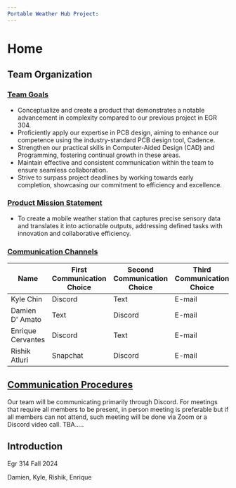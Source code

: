 ```yaml
---
Portable Weather Hub Project:
---
```


# Home
## Team Organization
### <u>Team Goals</u>
- Conceptualize and create a product that demonstrates a notable advancement in complexity compared to our previous project in EGR 304.
- Proficiently apply our expertise in PCB design, aiming to enhance our competence using the industry-standard PCB design tool, Cadence.
- Strengthen our practical skills in Computer-Aided Design (CAD) and Programming, fostering continual growth in these areas.
- Maintain effective and consistent communication within the team to ensure seamless collaboration.
- Strive to surpass project deadlines by working towards early completion, showcasing our commitment to efficiency and excellence.

### <u>Product Mission Statement</u>
- To create a mobile weather station that captures precise sensory data and translates it into actionable outputs, addressing defined tasks with innovation and collaborative efficiency.

### <u> Communication Channels</u>
| Name              | First Communication Choice | Second Communication Choice | Third Communication Choice |
|-------------------|----------------------------|-----------------------------|----------------------------|
| Kyle Chin         | Discord                    | Text                        | E-mail                     |
| Damien D' Amato   | Text                       | Discord                     | E-mail                     |
| Enrique Cervantes | Discord                    | Text                        | E-mail                     |
| Rishik Atluri     | Snapchat                   | Discord                     | E-mail                     |

## <u> Communication Procedures </u>
Our team will be communicating primarily through Discord. For meetings that require all members to be present, in person meeting is preferable but if all members can not attend, such meeting will be done via Zoom or a Discord video call.
TBA.....


## Introduction
Egr 314 Fall 2024

Damien, Kyle, Rishik, Enrique

